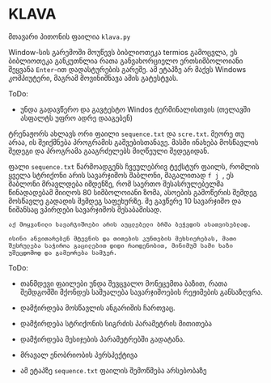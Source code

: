 # KLAVA

მთავარი პითონის ფაილია `klava.py`

Window-სის გარემოში მოუწევს ბიბლიოთეკა termios გამოცვლა, ეს ბიბლიოთეკა განკუთნლია რათა განვახორციელო ერთსიმბოლოიანი შეყვანა `Enter`-ით დადასტურების გარეშე.
ამ ეტაპზე არ მაქვს Windows კომპიუტერი, მაგრამ მოვინიშნავა ამის გატესტვას.

ToDo: 
- უნდა გადავწერო და გავტესტო Windos ტერმინალისთვის (თელავში ასფალტს უფრო ადრე დააგებენ)

ტრენაჟორს ახლავს ორი ფაილი `sequence.txt` და `scre.txt`. მეორე თუ არაა, ის შეიქმნება პროგრამის გაშვებისთანავე. მასში ინახება მოსწავლის შედეგი და პროგრამა გააგრძელებს მიღწეული შედეგიდან.

ფალი `sequence.txt` წარმოადგენს ჩვეულებრივ ტექსტურ ფაილს, რომლის ყველა სტრიქონი არის სავარჯიშოს შაბლონი, მაგალითად `f j `, ეს შაბლონი მრავლდება იმდენზე, რომ საერთო შესასრულებელმა წინადადებამ მიიღოს 80 სიმბოლოიანი ზომა, ასოების გამოწერის შემდეგ მოსწავლე გადადის შემდეგ საფეხურზე. მე გავწერე 10 სავარჯიშო და ნიშანსაც ვპირდები სავარჯიშოს შესაბამისად.

```Note
აქ მოყვანილი სავარჯიშოები არის აუცლებელი ბრმა ბეჭვდის ასათვისებლად.

ისინი ანვითარებენ მტევნის და თითების კუნთების მეხსიერებას, მათი შესრულება საჭიროა გაცილებით დიდი რაოდენობით, მინიმუმ სამი ხაზი უშეცდომოდ და გამეორება სამჯერ. 

```

ToDo:

- თანმდევი ფაილები უნდა შევცვალო მონეცემთა ბაზით, რათა შემდგომში მქონდეს საშუალება სავარჯიშოების რეჟიმების განსაზღვრა. 
- დამჭირდება მოსწავლის ანგარიშის ჩართვაც.
- დამჭირდება სტრიქონის სიგრძის პარამეტრის მითითება
- დამჭირდება მესიჯების პარამეტრებში გადატანა. 
- მრავალ ენობრიობის პერსპექტივა

- ამ ეტაპზე `sequence.txt` ფაილის შემოწმება არსებობაზე
